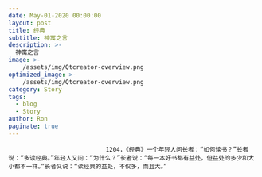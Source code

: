 ```yaml
---
date: May-01-2020 00:00:00
layout: post
title: 经典
subtitle: 神寓之言
description: >-
  神寓之言
image: >-
    /assets/img/Qtcreator-overview.png
optimized_image: >-
    /assets/img/Qtcreator-overview.png
category: Story
tags:
  - blog
  - Story
author: Ron
paginate: true
---
```


							　　1204，《经典》一个年轻人问长者：“如何读书？”长者说：“多读经典。”年轻人又问：“为什么？”长者说：“每一本好书都有益处，但益处的多少和大小都不一样。”长者又说：“读经典的益处，不仅多，而且大。”
							
							
						